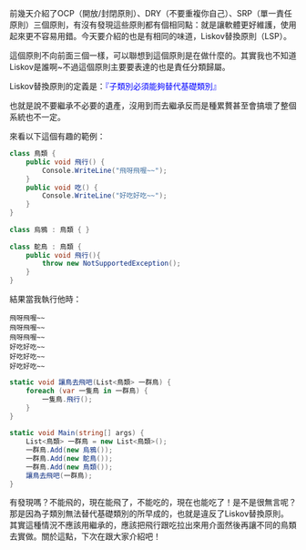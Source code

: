 前幾天介紹了OCP（開放/封閉原則）、DRY（不要重複你自己）、SRP（單一責任原則）三個原則，有沒有發現這些原則都有個相同點：就是讓軟體更好維護，使用起來更不容易用錯。今天要介紹的也是有相同的味道，Liskov替換原則（LSP）。
  
這個原則不向前面三個一樣，可以聯想到這個原則是在做什麼的。其實我也不知道Liskov是誰啊~不過這個原則主要要表達的也是責任分類歸屬。
  
Liskov替換原則的定義是：<font color="blue">『子類別必須能夠替代基礎類別』</font>
  
也就是說不要繼承不必要的遺產，沒用到而去繼承反而是種累贅甚至會搞壞了整個系統也不一定。
  
來看以下這個有趣的範例：
```c#
class 鳥類 {  
    public void 飛行() {  
        Console.WriteLine("飛呀飛喔~~");  
    }  
    public void 吃() {  
        Console.WriteLine("好吃好吃~~");  
    }  
}  
  
class 烏鴉 : 鳥類 { }  
  
class 鴕鳥 : 鳥類 {  
    public void 飛行(){  
        throw new NotSupportedException();  
    }  
}  
```
  
結果當我執行他時：
``` 執行結果
飛呀飛喔~~
飛呀飛喔~~
飛呀飛喔~~
好吃好吃~~
好吃好吃~~
好吃好吃~~
```
  
```c#
static void 讓鳥去飛吧(List<鳥類> 一群鳥) {  
    foreach (var 一隻鳥 in 一群鳥) {  
        一隻鳥.飛行();  
    }  
}  
  
static void Main(string[] args) {  
    List<鳥類> 一群鳥 = new List<鳥類>();  
    一群鳥.Add(new 烏鴉());  
    一群鳥.Add(new 鴕鳥());  
    一群鳥.Add(new 鳥類());  
    讓鳥去飛吧(一群鳥);  
}  
```
  
有發現嗎？不能飛的，現在能飛了，不能吃的，現在也能吃了！是不是很無言呢？那是因為子類別無法替代基礎類別的所早成的，也就是違反了Liskov替換原則。其實這種情況不應該用繼承的，應該把飛行跟吃拉出來用介面然後再讓不同的鳥類去實做。關於這點，下次在跟大家介紹吧！
